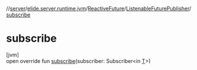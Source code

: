 //[server](../../../../index.md)/[elide.server.runtime.jvm](../../index.md)/[ReactiveFuture](../index.md)/[ListenableFuturePublisher](index.md)/[subscribe](subscribe.md)

# subscribe

[jvm]\
open override fun [subscribe](subscribe.md)(subscriber: Subscriber&lt;in [T](index.md)&gt;)
